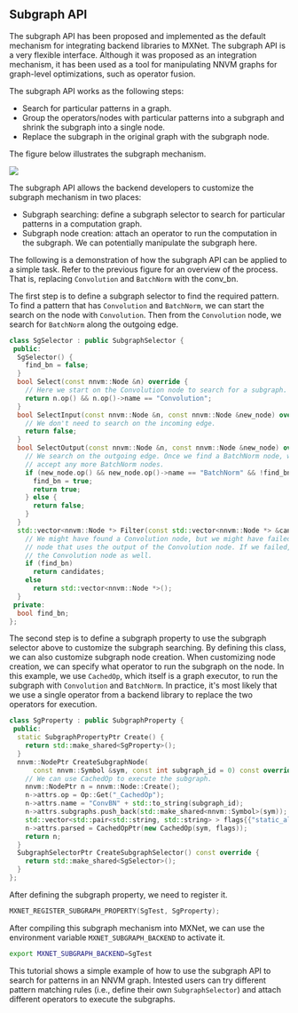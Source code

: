 ## Subgraph API

The subgraph API has been proposed and implemented as the default mechanism for integrating backend libraries to MXNet. The subgraph API is a very flexible interface. Although it was proposed as an integration mechanism, it has been used as a tool for manipulating NNVM graphs for graph-level optimizations, such as operator fusion.

The subgraph API works as the following steps:

* Search for particular patterns in a graph.
* Group the operators/nodes with particular patterns into a subgraph and shrink the subgraph into a single node.
* Replace the subgraph in the original graph with the subgraph node.

The figure below illustrates the subgraph mechanism.

![](./subgraph.png)

The subgraph API allows the backend developers to customize the subgraph mechanism in two places:

* Subgraph searching: define a subgraph selector to search for particular patterns in a computation graph.
* Subgraph node creation: attach an operator to run the computation in the subgraph. We can potentially manipulate the subgraph here.


The following is a demonstration of how the subgraph API can be applied to a simple task. Refer to the previous figure for an overview of the process. That is, replacing `Convolution` and `BatchNorm` with the conv_bn.

The first step is to define a subgraph selector to find the required pattern. To find a pattern that has `Convolution` and `BatchNorm`, we can start the search on the node with `Convolution`. Then from the `Convolution` node, we search for `BatchNorm` along the outgoing edge.

```C++
class SgSelector : public SubgraphSelector {
 public:
  SgSelector() {
    find_bn = false;
  }
  bool Select(const nnvm::Node &n) override {
    // Here we start on the Convolution node to search for a subgraph.
    return n.op() && n.op()->name == "Convolution";
  }
  bool SelectInput(const nnvm::Node &n, const nnvm::Node &new_node) override {
    // We don't need to search on the incoming edge.
    return false;
  }
  bool SelectOutput(const nnvm::Node &n, const nnvm::Node &new_node) override {
    // We search on the outgoing edge. Once we find a BatchNorm node, we won't
    // accept any more BatchNorm nodes.
    if (new_node.op() && new_node.op()->name == "BatchNorm" && !find_bn) {
      find_bn = true;
      return true;
    } else {
      return false;
    }
  }
  std::vector<nnvm::Node *> Filter(const std::vector<nnvm::Node *> &candidates) override {
    // We might have found a Convolution node, but we might have failed to find a BatchNorm
    // node that uses the output of the Convolution node. If we failed, we should skip
    // the Convolution node as well.
    if (find_bn)
      return candidates;
    else
      return std::vector<nnvm::Node *>();
  }
 private:
  bool find_bn;
};
```

The second step is to define a subgraph property to use the subgraph selector above to customize the subgraph searching. By defining this class, we can also customize subgraph node creation. When customizing node creation, we can specify what operator to run the subgraph on the node. In this example, we use `CachedOp`, which itself is a graph executor, to run the subgraph with `Convolution` and `BatchNorm`. In practice, it's most likely that we use a single operator from a backend library to replace the two operators for execution.

```C++
class SgProperty : public SubgraphProperty {
 public:
  static SubgraphPropertyPtr Create() {
    return std::make_shared<SgProperty>();
  }
  nnvm::NodePtr CreateSubgraphNode(
      const nnvm::Symbol &sym, const int subgraph_id = 0) const override {
    // We can use CachedOp to execute the subgraph.
    nnvm::NodePtr n = nnvm::Node::Create();
    n->attrs.op = Op::Get("_CachedOp");
    n->attrs.name = "ConvBN" + std::to_string(subgraph_id);
    n->attrs.subgraphs.push_back(std::make_shared<nnvm::Symbol>(sym));
    std::vector<std::pair<std::string, std::string> > flags{{"static_alloc", "true"}};
    n->attrs.parsed = CachedOpPtr(new CachedOp(sym, flags));
    return n;
  }
  SubgraphSelectorPtr CreateSubgraphSelector() const override {
    return std::make_shared<SgSelector>();
  }
};
```

After defining the subgraph property, we need to register it.

```C++
MXNET_REGISTER_SUBGRAPH_PROPERTY(SgTest, SgProperty);
```

After compiling this subgraph mechanism into MXNet, we can use the environment variable `MXNET_SUBGRAPH_BACKEND` to activate it.

```bash
export MXNET_SUBGRAPH_BACKEND=SgTest
```

This tutorial shows a simple example of how to use the subgraph API to search for patterns in an NNVM graph.
Intested users can try different pattern matching rules (i.e., define their own `SubgraphSelector`) and
attach different operators to execute the subgraphs.
